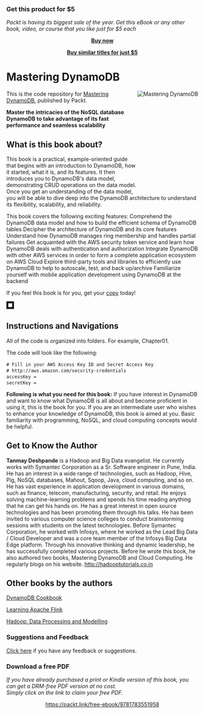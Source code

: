
### Get this product for $5

<i>Packt is having its biggest sale of the year. Get this eBook or any other book, video, or course that you like just for $5 each</i>


<b><p align='center'>[Buy now](https://packt.link/9781783551958)</p></b>


<b><p align='center'>[Buy similar titles for just $5](https://subscription.packtpub.com/search)</p></b>


# Mastering DynamoDB

<a href="https://www.packtpub.com/big-data-and-business-intelligence/mastering-dynamodb?utm_source=github&utm_medium=repository&utm_campaign=9781783551958 "><img src="https://d1ldz4te4covpm.cloudfront.net/sites/default/files/imagecache/ppv4_main_book_cover/1958OT_cov_0.jpg" alt="Mastering DynamoDB" height="256px" align="right"></a>

This is the code repository for [Mastering DynamoDB](https://www.packtpub.com/big-data-and-business-intelligence/mastering-dynamodb?utm_source=github&utm_medium=repository&utm_campaign=9781783551958 ), published by Packt.

**Master the intricacies of the NoSQL database DynamoDB to take advantage of its fast performance and seamless scalability**

## What is this book about?
This book is a practical, example-oriented guide that begins with an introduction to DynamoDB, how it started, what it is, and its features. It then introduces you to DynamoDB's data model, demonstrating CRUD operations on the data model. Once you get an understanding of the data model, you will be able to dive deep into the DynamoDB architecture to understand its flexibility, scalability, and reliability.

This book covers the following exciting features:
Comprehend the DynamoDB data model and how to build the efficient schema of DynamoDB tables 
Decipher the architecture of DynamoDB and its core features 
Understand how DynamoDB manages ring membership and handles partial failures 
Get acquainted with the AWS security token service and learn how DynamoDB deals with authentication and authorization 
Integrate DynamoDB with other AWS services in order to form a complete application ecosystem on AWS Cloud 
Explore third-party tools and libraries to efficiently use DynamoDB to help to autoscale, test, and back up/archive 
Familiarize yourself with mobile application development using DynamoDB at the backend 

If you feel this book is for you, get your [copy](https://www.amazon.com/dp/178355195X) today!

<a href="https://www.packtpub.com/?utm_source=github&utm_medium=banner&utm_campaign=GitHubBanner"><img src="https://raw.githubusercontent.com/PacktPublishing/GitHub/master/GitHub.png" 
alt="https://www.packtpub.com/" border="5" /></a>

## Instructions and Navigations
All of the code is organized into folders. For example, Chapter01.

The code will look like the following:
```
# Fill in your AWS Access Key ID and Secret Access Key
# http://aws.amazon.com/security-credentials
accessKey = 
secretKey = 
```

**Following is what you need for this book:**
If you have interest in DynamoDB and want to know what DynamoDB is all about and become proficient in using it, this is the book for you. If you are an intermediate user who wishes to enhance your knowledge of DynamoDB, this book is aimed at you. Basic familiarity with programming, NoSQL, and cloud computing concepts would be helpful.


## Get to Know the Author
**Tanmay Deshpande**
 is a Hadoop and Big Data evangelist. He currently works with Symantec Corporation as a Sr. Software engineer in Pune, India. He has an interest in a wide range of technologies, such as Hadoop, Hive, Pig, NoSQL databases, Mahout, Sqoop, Java, cloud computing, and so on. He has vast experience in application development in various domains, such as finance, telecom, manufacturing, security, and retail. He enjoys solving machine-learning problems and spends his time reading anything that he can get his hands on. He has a great interest in open source technologies and has been promoting them through his talks. He has been invited to various computer science colleges to conduct brainstorming sessions with students on the latest technologies.
Before Symantec Corporation, he worked with Infosys, where he worked as the Lead Big Data / Cloud Developer and was a core team member of the Infosys Big Data Edge platform. Through his innovative thinking and dynamic leadership, he has successfully completed various projects.
Before he wrote this book, he also authored two books, Mastering DynamoDB and Cloud Computing. He regularly blogs on his website. http://hadooptutorials.co.in


## Other books by the authors
[DynamoDB Cookbook](https://www.packtpub.com/big-data-and-business-intelligence/dynamodb-cookbook?utm_source=github&utm_medium=repository&utm_campaign=9781784393755 )

[Learning Apache Flink](https://www.packtpub.com/big-data-and-business-intelligence/learning-apache-flink?utm_source=github&utm_medium=repository&utm_campaign=9781786466228 )

[Hadoop: Data Processing and Modelling](https://www.packtpub.com/big-data-and-business-intelligence/hadoop-data-processing-and-modelling?utm_source=github&utm_medium=repository&utm_campaign=)


### Suggestions and Feedback
[Click here](https://docs.google.com/forms/d/e/1FAIpQLSdy7dATC6QmEL81FIUuymZ0Wy9vH1jHkvpY57OiMeKGqib_Ow/viewform) if you have any feedback or suggestions.


### Download a free PDF

 <i>If you have already purchased a print or Kindle version of this book, you can get a DRM-free PDF version at no cost.<br>Simply click on the link to claim your free PDF.</i>
<p align="center"> <a href="https://packt.link/free-ebook/9781783551958">https://packt.link/free-ebook/9781783551958 </a> </p>